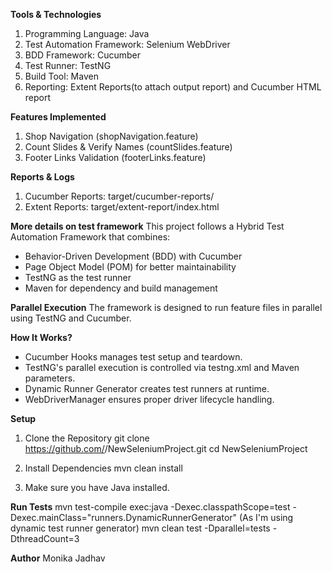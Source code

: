 **Tools & Technologies**

1. Programming Language: Java
2. Test Automation Framework: Selenium WebDriver
3. BDD Framework: Cucumber
4. Test Runner: TestNG
5. Build Tool: Maven
6. Reporting: Extent Reports(to attach output report) and Cucumber HTML report

**Features Implemented**

1. Shop Navigation (shopNavigation.feature)
2. Count Slides & Verify Names (countSlides.feature)
3. Footer Links Validation (footerLinks.feature)

**Reports & Logs**

1. Cucumber Reports: target/cucumber-reports/
2. Extent Reports: target/extent-report/index.html

**More details on test framework**
This project follows a Hybrid Test Automation Framework that combines:

- Behavior-Driven Development (BDD) with Cucumber
- Page Object Model (POM) for better maintainability
- TestNG as the test runner
- Maven for dependency and build management

**Parallel Execution**
The framework is designed to run feature files in parallel using TestNG and Cucumber.

 **How It Works?**
- Cucumber Hooks manages test setup and teardown.
- TestNG's parallel execution is controlled via testng.xml and Maven parameters.
- Dynamic Runner Generator creates test runners at runtime.
- WebDriverManager ensures proper driver lifecycle handling.

**Setup**
1. Clone the Repository
git clone https://github.com/<username>/NewSeleniumProject.git
cd NewSeleniumProject

2. Install Dependencies
mvn clean install

3. Make sure you have Java installed.

**Run Tests**
mvn test-compile exec:java -Dexec.classpathScope=test -Dexec.mainClass="runners.DynamicRunnerGenerator" (As I'm using dynamic test runner generator)
mvn clean test -Dparallel=tests -DthreadCount=3

**Author**
Monika Jadhav
